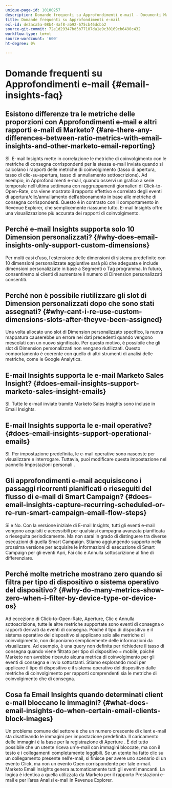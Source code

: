 ```yaml
---
unique-page-id: 10100257
description: Domande frequenti su Approfondimenti e-mail - Documenti Marketo - Documentazione del prodotto
title: Domande frequenti su Approfondimenti e-mail
exl-id: de3aca5a-08b4-4af8-ab92-675cb46dcbb2
source-git-commit: 72e1d29347bd5b77107da1e9c30169cb6490c432
workflow-type: tm+mt
source-wordcount: '600'
ht-degree: 0%

---
```


# Domande frequenti su Approfondimenti e-mail {#email-insights-faq}

## Esistono differenze tra le metriche delle proporzioni con Approfondimenti e-mail e altri rapporti e-mail di Marketo? {#are-there-any-differences-between-ratio-metrics-with-email-insights-and-other-marketo-email-reporting}

Sì. E-mail Insights mette in correlazione le metriche di coinvolgimento con le metriche di consegna corrispondenti per la stessa e-mail inviata quando si calcolano i rapporti delle metriche di coinvolgimento (tasso di apertura, tasso di clic-su-apertura, tasso di annullamento sottoscrizione). Ad esempio, in Approfondimenti e-mail, quando osservi un grafico a serie temporale nell’ultima settimana con raggruppamenti giornalieri di Click-to-Open-Rate, ora viene mostrato il rapporto effettivo e correlato degli eventi di apertura/clic/annullamento dell’abbonamento in base alle metriche di consegna corrispondenti. Questo è in contrasto con il comportamento in Revenue Explorer, che semplicemente riassume tutto. E-mail Insights offre una visualizzazione più accurata dei rapporti di coinvolgimento.

## Perché e-mail Insights supporta solo 10 Dimension personalizzati? {#why-does-email-insights-only-support-custom-dimensions}

Per molti casi d’uso, l’estensione delle dimensioni di sistema predefinite con 10 dimensioni personalizzate aggiuntive sarà più che adeguata e include dimensioni personalizzate in base a Segmenti o Tag programma. In futuro, consentiremo ai clienti di aumentare il numero di Dimension personalizzati consentiti.

## Perché non è possibile riutilizzare gli slot di Dimension personalizzati dopo che sono stati assegnati? {#why-cant-i-re-use-custom-dimensions-slots-after-theyve-been-assigned}

Una volta allocato uno slot di Dimension personalizzato specifico, la nuova mappatura causerebbe un errore nei dati precedenti quando vengono mescolati con un nuovo significato. Per questo motivo, è possibile che gli slot di Dimension personalizzati non vengano riutilizzati. Questo comportamento è coerente con quello di altri strumenti di analisi delle metriche, come le Google Analytics.

## E-mail Insights supporta le e-mail Marketo Sales Insight? {#does-email-insights-support-marketo-sales-insight-emails}

Sì. Tutte le e-mail inviate tramite Marketo Sales Insights sono incluse in Email Insights.

## E-mail Insights supporta le e-mail operative? {#does-email-insights-support-operational-emails}

Sì. Per impostazione predefinita, le e-mail operative sono nascoste per visualizzare e interrogare. Tuttavia, puoi modificare questa impostazione nel pannello Impostazioni personali .

## Gli approfondimenti e-mail acquisiscono i passaggi ricorrenti pianificati o rieseguiti del flusso di e-mail di Smart Campaign? {#does-email-insights-capture-recurring-scheduled-or-re-run-smart-campaign-email-flow-steps}

Sì e No. Con la versione iniziale di E-mail Insights, tutti gli eventi e-mail vengono acquisiti e accessibili per qualsiasi campagna avanzata pianificata o rieseguita periodicamente. Ma non sarai in grado di distinguere tra diverse esecuzioni di quella Smart Campaign. Stiamo aggiungendo supporto nella prossima versione per acquisire le informazioni di esecuzione di Smart Campaign per gli eventi Apri, Fai clic e Annulla sottoscrizione al fine di differenziare.

## Perché molte metriche mostrano zero quando si filtra per tipo di dispositivo o sistema operativo del dispositivo? {#why-do-many-metrics-show-zero-when-i-filter-by-device-type-or-device-os}

Ad eccezione di Click-to-Open-Rate, Aperture, Clic e Annulla sottoscrizione, tutte le altre metriche supportate sono eventi di consegna o rapporti derivati da eventi di consegna. Poiché il tipo di dispositivo e il sistema operativo del dispositivo si applicano solo alle metriche di coinvolgimento, non disponiamo semplicemente delle informazioni da visualizzare. Ad esempio, è una query non definita per richiedere il tasso di consegna quando viene filtrato per tipo di dispositivo = mobile, poiché Marketo non avrebbe ricevuto alcuna metrica di coinvolgimento per gli eventi di consegna e invio sottostanti. Stiamo esplorando modi per applicare il tipo di dispositivo e il sistema operativo del dispositivo dalle metriche di coinvolgimento per rapporti comprendenti sia le metriche di coinvolgimento che di consegna.

## Cosa fa Email Insights quando determinati client e-mail bloccano le immagini? {#what-does-email-insights-do-when-certain-email-clients-block-images}

Un problema comune del settore è che un numero crescente di client e-mail sta disattivando le immagini per impostazione predefinita. Il caricamento delle immagini è la base per la registrazione di Aperture . È del tutto possibile che un utente riceva un&#39;e-mail con immagini bloccate, ma con il testo e i collegamenti completamente leggibili. Se un utente ha fatto clic su un collegamento presente nell’e-mail, si finisce per avere uno scenario di un evento Click, ma non un evento Open corrispondente per tale e-mail. Marketo Email Insights genera automaticamente tutti gli eventi mancanti. La logica è identica a quella utilizzata da Marketo per il rapporto Prestazioni e-mail e per l’area Analisi e-mail in Revenue Explorer.
